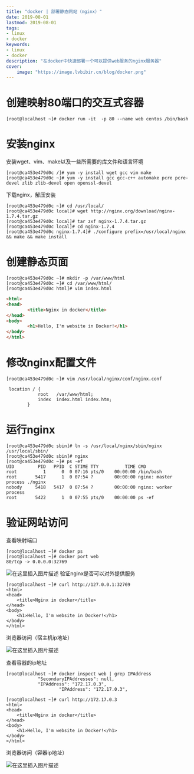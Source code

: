 ```yaml
---
title: "docker | 部署静态网站（nginx）" 
date: 2019-08-01
lastmod: 2019-08-01
tags: 
- linux
- docker
keywords:
- linux
- docker
description: "在docker中快速部署一个可以提供web服务的nginx服务器" 
cover:
    image: "https://image.lvbibir.cn/blog/docker.png" 
---
```


# 创建映射80端口的交互式容器

```
[root@localhost ~]# docker run -it  -p 80 --name web centos /bin/bash
```

# 安装nginx
安装wget、vim、make以及一些所需要的库文件和语言环境
```
[root@ca453e479d0c /]# yum -y install wget gcc vim make
[root@ca453e479d0c ~]# yum -y install gcc gcc-c++ automake pcre pcre-devel zlib zlib-devel open openssl-devel
```
下载nginx，解压安装

```
[root@ca453e479d0c ~]# cd /usr/local/
[root@ca453e479d0c local]# wget http://nginx.org/download/nginx-1.7.4.tar.gz
[root@ca453e479d0c local]# tar zxf nginx-1.7.4.tar.gz 
[root@ca453e479d0c local]# cd nginx-1.7.4
[root@ca453e479d0c nginx-1.7.4]# ./configure prefix=/usr/local/nginx && make && make install
```

# 创建静态页面

```
[root@ca453e479d0c ~]# mkdir -p /var/www/html
[root@ca453e479d0c ~]# cd /var/www/html/
[root@ca453e479d0c html]# vim index.html
```
```html
<html>
<head>
        <title>Nginx in docker</title>
</head>
<body>
        <h1>Hello, I'm website in Docker!</h1>
</body>
</html>
```



# 修改nginx配置文件

```
[root@ca453e479d0c ~]# vim /usr/local/nginx/conf/nginx.conf

 location / {
            root   /var/www/html; 
            index  index.html index.htm;
        }
```

# 运行nginx

```
[root@ca453e479d0c sbin]# ln -s /usr/local/nginx/sbin/nginx /usr/local/sbin/
[root@ca453e479d0c sbin]# nginx
[root@ca453e479d0c ~]# ps -ef
UID         PID   PPID  C STIME TTY          TIME CMD
root          1      0  0 07:16 pts/0    00:00:00 /bin/bash
root       5417      1  0 07:54 ?        00:00:00 nginx: master process ./nginx
nobody     5418   5417  0 07:54 ?        00:00:00 nginx: worker process
root       5422      1  0 07:55 pts/0    00:00:00 ps -ef
```

# 验证网站访问
查看映射端口
```
[root@localhost ~]# docker ps
[root@localhost ~]# docker port web
80/tcp -> 0.0.0.0:32769
```
![在这里插入图片描述](https://image.lvbibir.cn/blog/20190801155750884.png)
验证nginx是否可以对外提供服务

```
[root@localhost ~]# curl http://127.0.0.1:32769
<html>
<head>
	<title>Nginx in docker</title>
</head>
<body>
	<h1>Hello, I'm website in Docker!</h1>
</body>
</html>
```
浏览器访问（宿主机ip地址）

![在这里插入图片描述](https://image.lvbibir.cn/blog/20190801160902763.png)

查看容器的ip地址

```
[root@localhost ~]# docker inspect web | grep IPAddress
            "SecondaryIPAddresses": null,
            "IPAddress": "172.17.0.3",
                    "IPAddress": "172.17.0.3",
                    
[root@localhost ~]# curl http://172.17.0.3
<html>
<head>
	<title>Nginx in docker</title>
</head>
<body>
	<h1>Hello, I'm website in Docker!</h1>
</body>
</html>
```
浏览器访问（容器ip地址）

![在这里插入图片描述](https://image.lvbibir.cn/blog/20190801160941569.png)